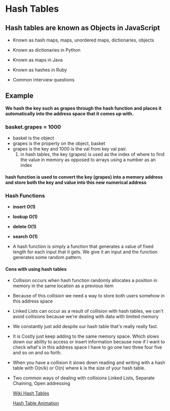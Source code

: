 # Hash Tables

## Hash tables are known as Objects in JavaScript

* Known as hash maps, maps, unordered maps, dictionaries, objects

* Known as dictionaries in Python

* Known as maps in Java

* Known as hashes in Ruby

* Common interview questions

## Example

**We hash the key such as grapes through the hash function and places it automatically into the address space that it comes up with.**

### basket.grapes = 1000

* basket is the object
* grapes is the property on the object, basket
* grapes is the key and 1000 is the val from key val pair.
    1) in hash tables, the key (grapes) is used as the index of where to find the value in memory as opposed to arrays using a number as an index

#### hash function is used to convert the key (grapes) into a memory address and store both the key and value into this new numerical address

### Hash Functions

* **insert O(1)**
* **lookup O(1)**
* **delete O(1)**
* **search O(1)**

* A hash function is simply a function that generates a value of fixed length for each input that it gets.
  We give it an input and the function generates some random pattern.

#### Cons with using hash tables

* Collision occurs when hash function randomly allocates a position in memory in the same location as a previous item

* Because of this collision we need a way to store both users somehow in this address space

* Linked Lists can occur as a result of collision
  with hash tables, we can't avoid collisions because we're dealing with data with limited memory

* We constantly just add despite our hash table that's really really fast.

* It is Costly just keep adding to the same memory space. Which slows down our ability to access or insert information because now if I want to check what's in this address space I have to go one two three four five and so on and so forth.

* When you have a collision it slows down reading and writing with a hash table with O(n/k) or O(n) where k is the size of your hash table.

* Two common ways of dealing with collisions
    Linked Lists, Separate Chaining, Open addressing

    [Wiki Hash Tables](https://en.wikipedia.org/wiki/Hash_table)

    [Hash Table Animation](https://www.cs.usfca.edu/~galles/visualization/OpenHash.html)
